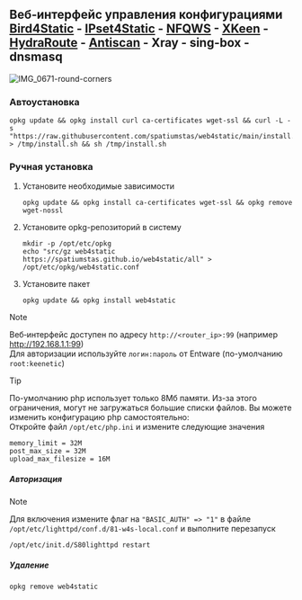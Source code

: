 ## Веб‑интерфейс управления конфигурациями [Bird4Static](https://github.com/DennoN-RUS/Bird4Static) - [IPset4Static](https://github.com/DennoN-RUS/IPset4Static) - [NFQWS](https://github.com/Anonym-tsk/nfqws-keenetic) - [XKeen](https://github.com/Skrill0/XKeen) - [HydraRoute](https://github.com/Ground-Zerro/HydraRoute) - [Antiscan](https://github.com/dimon27254/antiscan) - Xray - sing-box - dnsmasq

![IMG_0671-round-corners](https://github.com/user-attachments/assets/fc423457-a7cd-421a-988f-279c8741bc18)

### Автоустановка

```shell
opkg update && opkg install curl ca-certificates wget-ssl && curl -L -s "https://raw.githubusercontent.com/spatiumstas/web4static/main/install.sh" > /tmp/install.sh && sh /tmp/install.sh
```

### Ручная установка

1. Установите необходимые зависимости
   ```
   opkg update && opkg install ca-certificates wget-ssl && opkg remove wget-nossl
   ```
2. Установите opkg-репозиторий в систему
   ```
   mkdir -p /opt/etc/opkg
   echo "src/gz web4static https://spatiumstas.github.io/web4static/all" > /opt/etc/opkg/web4static.conf
   ```

3. Установите пакет
   ```
   opkg update && opkg install web4static
   ```   

> [!NOTE]
> Веб‑интерфейс доступен по адресу `http://<router_ip>:99` (например http://192.168.1.1:99)<br/>
> Для авторизации используйте `логин:пароль` от Entware (по-умолчанию `root:keenetic`)

> [!TIP]
> По-умолчанию php использует только 8Мб памяти. Из-за этого ограничения, могут не загружаться большие списки файлов.
> Вы можете изменить конфигурацию php самостоятельно:<br/>
> Откройте файл `/opt/etc/php.ini` и измените следующие значения
> ```
> memory_limit = 32M
> post_max_size = 32M
> upload_max_filesize = 16M
> ```

##### Авторизация
> [!NOTE]
> Для включения измените флаг на `"BASIC_AUTH" => "1"` в файле `/opt/etc/lighttpd/conf.d/81-w4s-local.conf` и выполните перезапуск
```
/opt/etc/init.d/S80lighttpd restart
```
##### Удаление

```
opkg remove web4static
```
